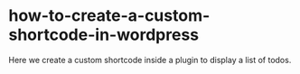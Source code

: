 # how-to-create-a-custom-shortcode-in-wordpress
Here we create a custom shortcode inside a plugin to display a list of todos. 
